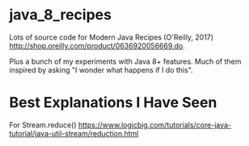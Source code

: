 # java_8_recipes
Lots of source code for Modern Java Recipes (O'Reilly, 2017) http://shop.oreilly.com/product/0636920056669.do.

Plus a bunch of my experiments with Java 8+ features. Much of them inspired by asking "I wonder what happens if I do this".

# Best Explanations I Have Seen

For Stream.reduce() https://www.logicbig.com/tutorials/core-java-tutorial/java-util-stream/reduction.html
